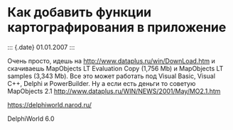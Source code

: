 Как добавить функции картографирования в приложение
===================================================

::: {.date}
01.01.2007
:::

Очень просто, идешь на http://www.dataplus.ru/win/DownLoad.htm и
скачиваешь MapObjects LT Evaluation Copy (1,756 Mb) и MapObjects LT
samples (3,343 Mb). Все это может работать под Visual Basic, Visual C++,
Delphi и PowerBuilder. Ну а если есть деньги то советую MapObjects 2.1
http://www.dataplus.ru/WIN/NEWS/2001/May/MO2.1.htm

<https://delphiworld.narod.ru/>

DelphiWorld 6.0
